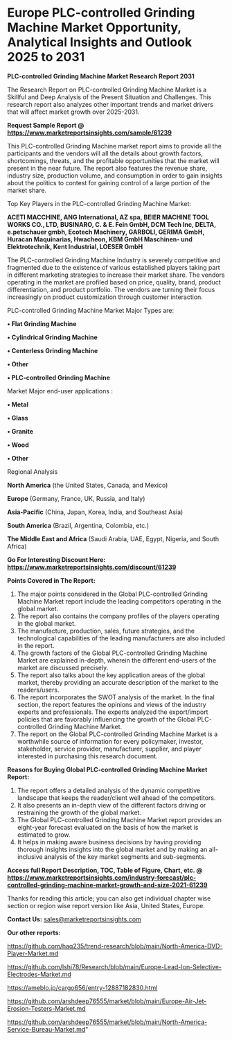 # Europe PLC-controlled Grinding Machine Market Opportunity, Analytical Insights and Outlook 2025 to 2031

<strong>PLC-controlled Grinding Machine Market Research Report 2031</strong>

The Research Report on PLC-controlled Grinding Machine Market is a Skillful and Deep Analysis of the Present Situation and Challenges. This research report also analyzes other important trends and market drivers that will affect market growth over 2025-2031.

<strong>Request Sample Report @ <a href=https://www.marketreportsinsights.com/sample/61239>https://www.marketreportsinsights.com/sample/61239</a></strong>

This PLC-controlled Grinding Machine market report aims to provide all the participants and the vendors will all the details about growth factors, shortcomings, threats, and the profitable opportunities that the market will present in the near future. The report also features the revenue share, industry size, production volume, and consumption in order to gain insights about the politics to contest for gaining control of a large portion of the market share.

Top Key Players in the PLC-controlled Grinding Machine Market:

<strong>ACETI MACCHINE, ANG International, AZ spa, BEIER MACHINE TOOL WORKS CO., LTD, BUSINARO, C. & E. Fein GmbH, DCM Tech Inc, DELTA, e.petschauer gmbh, Ecotech Machinery, GARBOLI, GERIMA GmbH, Huracan Maquinarias, Hwacheon, KBM GmbH Maschinen- und Elektrotechnik, Kent Industrial, LOESER GmbH</strong>

The PLC-controlled Grinding Machine Industry is severely competitive and fragmented due to the existence of various established players taking part in different marketing strategies to increase their market share. The vendors operating in the market are profiled based on price, quality, brand, product differentiation, and product portfolio. The vendors are turning their focus increasingly on product customization through customer interaction.

PLC-controlled Grinding Machine Market Major Types are:

<strong>• Flat Grinding Machine

• Cylindrical Grinding Machine

• Centerless Grinding Machine

• Other

• PLC-controlled Grinding Machine</strong>

Market Major end-user applications :

<strong>• Metal

• Glass

• Granite

• Wood

• Other</strong>

Regional Analysis

</u><strong><b>North America</b></strong> (the United States, Canada, and Mexico)

<strong><b>Europe </b></strong>(Germany, France, UK, Russia, and Italy)

<strong><b>Asia-Pacific</b></strong> (China, Japan, Korea, India, and Southeast Asia)

<strong><b>South America</b></strong> (Brazil, Argentina, Colombia, etc.)

<strong><b>The Middle East and Africa</b></strong> (Saudi Arabia, UAE, Egypt, Nigeria, and South Africa)

<strong>Go For Interesting Discount Here: <a href=https://www.marketreportsinsights.com/discount/61239>https://www.marketreportsinsights.com/discount/61239</a></strong>

<strong>Points Covered in The Report:</strong>
<ol>
  <li>The major points considered in the Global PLC-controlled Grinding Machine Market report include the leading competitors operating in the global market.</li>
  <li>The report also contains the company profiles of the players operating in the global market.</li>
  <li>The manufacture, production, sales, future strategies, and the technological capabilities of the leading manufacturers are also included in the report.</li>
  <li>The growth factors of the Global PLC-controlled Grinding Machine Market are explained in-depth, wherein the different end-users of the market are discussed precisely.</li>
  <li>The report also talks about the key application areas of the global market, thereby providing an accurate description of the market to the readers/users.</li>
  <li>The report incorporates the SWOT analysis of the market. In the final section, the report features the opinions and views of the industry experts and professionals. The experts analyzed the export/import policies that are favorably influencing the growth of the Global PLC-controlled Grinding Machine Market.</li>
  <li>The report on the Global PLC-controlled Grinding Machine Market is a worthwhile source of information for every policymaker, investor, stakeholder, service provider, manufacturer, supplier, and player interested in purchasing this research document.</li>
</ol>
<strong>Reasons for Buying Global PLC-controlled Grinding Machine Market Report:</strong>

<ol>
  <li>The report offers a detailed analysis of the dynamic competitive landscape that keeps the reader/client well ahead of the competitors.</li>
  <li>It also presents an in-depth view of the different factors driving or restraining the growth of the global market.</li>
  <li>The Global PLC-controlled Grinding Machine Market report provides an eight-year forecast evaluated on the basis of how the market is estimated to grow.</li>
  <li>It helps in making aware business decisions by having providing thorough insights insights into the global market and by making an all-inclusive analysis of the key market segments and sub-segments.</li>
</ol>
<strong>Access full Report Description, TOC, Table of Figure, Chart, etc. @ <a href=https://www.marketreportsinsights.com/industry-forecast/plc-controlled-grinding-machine-market-growth-and-size-2021-61239>https://www.marketreportsinsights.com/industry-forecast/plc-controlled-grinding-machine-market-growth-and-size-2021-61239</a></strong>


Thanks for reading this article; you can also get individual chapter wise section or region wise report version like Asia, United States, Europe.

<strong>Contact Us:</strong>
sales@marketreportsinsights.com

<strong>Our other reports:</strong>

<a href=https://github.com/haq235/trend-research/blob/main/North-America-DVD-Player-Market.md>https://github.com/haq235/trend-research/blob/main/North-America-DVD-Player-Market.md</a>

<a href=https://github.com/Ishi78/Research/blob/main/Europe-Lead-Ion-Selective-Electrodes-Market.md>https://github.com/Ishi78/Research/blob/main/Europe-Lead-Ion-Selective-Electrodes-Market.md</a>

<a href=https://ameblo.jp/cargo656/entry-12887182830.html>https://ameblo.jp/cargo656/entry-12887182830.html</a>

<a href=https://github.com/arshdeep76555/market/blob/main/Europe-Air-Jet-Erosion-Testers-Market.md>https://github.com/arshdeep76555/market/blob/main/Europe-Air-Jet-Erosion-Testers-Market.md</a>

<a href=https://github.com/arshdeep76555/market/blob/main/North-America-Service-Bureau-Market.md>https://github.com/arshdeep76555/market/blob/main/North-America-Service-Bureau-Market.md</a>"
